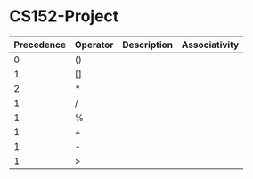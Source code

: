 # CS152-Project


| Precedence | Operator | Description | Associativity |
| ------------- | ------------- | ------------- | ------------- |
| 0 | () |
| 1 | [] |
| 2 | * |
| 1 | / |
| 1 | % |
| 1 | + |
| 1 | - |
| 1 | > |


